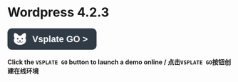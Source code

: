 # Wordpress 4.2.3

<a href="https://www.vsplate.com/?docker-compose=https://github.com/vsplate/dcenvs/wordpress/4.2.3"><img alt="VSPLATE GO" src="https://raw.githubusercontent.com/vsplate/images/master/vsgo_btn.png" width="200px"></a>

**Click the `VSPLATE GO` button to launch a demo online / 点击`VSPLATE GO`按钮创建在线环境**